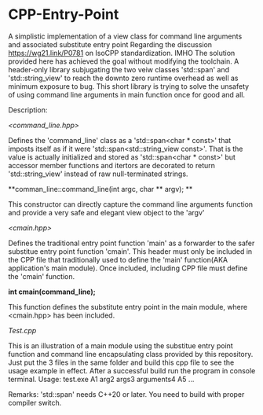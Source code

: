 # CPP-Entry-Point
A simplistic implementation of a view class for command line arguments and associated substitute entry point
Regarding the discussion https://wg21.link/P0781 on IsoCPP standardization. IMHO The solution provided here has achieved the goal
without modifying the toolchain. A header-only library subjugating the two veiw classes 'std::span' and 'std::string_view' to reach the downto
zero runtime overhead as well as minimum exposure to bug. This short library is trying to solve the unsafety of using command line
arguments in main function once for good and all.

Description:

*<command_line.hpp>*

Defines the 'command_line' class as a 'std::span<char * const>' that imposts itself as if it were 'std::span<std::string_view const>'. 
That is the value is actually initialized and stored as 'std::span<char * const>' but accessor member functions and itertors are 
decorated to return 'std::string_view' instead of raw null-terminated strings.

**comman_line::command_line(int argc, char \*\* argv); **

This constructor can directly capture the command line arguments function and provide a very safe and elegant view  object to the 'argv'

*<cmain.hpp>*

Defines the traditional entry point function 'main' as a forwarder to the safer substitue entry point function 'cmain'.
This header must only be included in the CPP file that traditionally used to define the 'main' function(AKA application's main module).
Once included, including CPP file must define the 'cmain' function.

**int cmain(command_line);**

This function defines the substitute entry point in the main module, where <cmain.hpp> has been included.

*Test.cpp*

This is an illustration of a main module using the substitue entry point function and command line encapsulating class provided by this repository.
Just put the 3 files in the same folder and build this cpp file to see the usage example in effect. After a successful build run the program in 
console terminal.
Usage: test.exe A1 arg2 args3 arguments4 A5 ...

Remarks:
'std::span' needs C++20 or later. You need to build with proper compiler switch.


